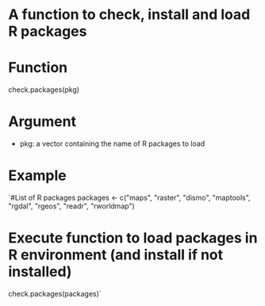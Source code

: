 # A function to check, install and load R packages

# Function
check.packages(pkg)

# Argument
- pkg: a vector containing the name of R packages to load

# Example
`#List of R packages
packages <- c("maps", "raster", "dismo", "maptools", "rgdal", "rgeos", "readr", "rworldmap")
# Execute function to load packages in R environment (and install if not installed)
check.packages(packages)`

